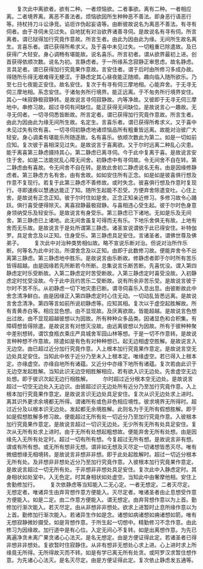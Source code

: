 <!-- { "loadSidebar": true } -->
　　复次此中离欲者。欲有二种。一者烦恼欲。二者事欲。离有二种。一者相应离。二者境界离。离恶不善法者。烦恼欲因所生种种恶不善法。即身恶行语恶行等。持杖持刀斗讼诤竞。谄诳诈伪起妄语等。由断彼故说名为离恶不善法。有寻有伺者。由于寻伺未见过失。自地犹有对治欲界诸善寻伺。是故说名有寻有伺。所言离者。谓已狱得加行究竟作意故。所言生者。由此为因由此为缘。无间所生故名离生。言喜乐者。谓已获得所希求义。及于喜中未见过失。一切粗重已除遣故。及已获得广大轻安。身心调畅有堪能故。说名喜乐。所言初者。谓从欲界最初上进。创首获得依顺次数。说名为初。言静虑者。于一所缘系念寂静正审思虑。故名静虑。言具足者。谓已获得加行究竟果作意故。言安住者。谓于后时由所修习多成办故。得随所乐得无艰难得无梗涩。于静虑定其心昼夜能正随顺。趣向临入随所欲乐。乃至七日七夜能正安住。故名安住。复次于有寻有伺三摩地相。心能弃舍。于无寻无伺三摩地相。系念安住。于诸匆务所行境界。能正远离。于不匆务所行境界安住。其心一味寂静极寂静转。是故说言寻伺寂静故。内等净故。又彼即于无寻无伺三摩地中。串修习故。超过寻伺有间缺位。能正获得无间缺位。是故说言心一趣故。无寻无伺者。一切寻伺悉皆断故。所言定者。谓已获得加行究竟作意故。所言生者。由此为因由此为缘无间所生故。名定生。言喜乐者。谓已获得所希求义。又于喜中未见过失有欣有喜。一切寻伺初静虑地诸烦恼品所有粗重皆远离。故能对治彼广大轻安。身心调柔有堪能乐所随逐故。名有喜乐。依顺次数此为第二。如是一切如前应知。复次彼于喜相深见过失。是故说言于喜离欲。又于尔时远离二种乱心灾患。能于离喜第三静虑摄持其心。第二静虑已离寻伺。今于此中复离于喜。是故说言安住于舍。如是二法能扰乱心障无间舍。初静虑中有寻伺故。令无间舍不自在转。第二静虑由有喜故。令无间舍不自在转。是故此舍初二静虑说名无有。由是因缘修静虑者。第三静虑方名有舍。由有舍故。如如安住所有正念。如是如是彼喜俱行想及作意不复现行。若复于此第三静虑不善修故。或时失念。彼喜俱行想及作意时复现行。寻即速疾以慧通达能正了知。随所生起能不忍受。方便弃舍除遣变吐。心住上舍。是故说有正念正知。彼于尔时住如是舍。正念正知亲近修习。多修习故令心踊跃。俱行喜受便得除灭。离喜寂静最极寂静。与喜相违心受生起。彼于尔时色身意身领纳受乐及轻安乐。是故说言有身受乐。第三静虑已下诸地。无如是乐及无间舍。第三静虑已上诸地。此无间舍虽复可得而无有乐。下地乐舍俱无有故。上地有舍而无乐故。是故说言于是处所谓第三静虑。诸圣宣说谓依于此已得安住。补特伽罗。具足舍念及以正知。住身受乐。第三静虑具足安住。言诸圣者。谓佛世尊及佛弟子。
　　复次此中对治种类势相似故。略不宣说乐断对治。但说对治所作乐断。何等名为此中对治。所谓舍念及以正知。由即于此数修习故。便能弃舍令不出离第三静虑。第三静虑地中胜乐。是故说言由乐断故。修静虑者即于尔时所有苦乐皆得超越。由是因缘若先所断若今所断。总集说言乐断苦断。先喜忧没。谓入第四静虑定时乐受断故。入第二静虑定时苦受断故。入第三静虑定时喜受没故。入初静虑定时忧受没故。今于此中且约苦乐二受断故。说有所余非苦乐受。是故说言彼于尔时不苦不乐。从初静虑一切下地灾患已断。谓寻伺喜乐入息出息。由彼断故此中舍念清净鲜白。由是因缘正入第四静虑定时心住无动。一切动乱皆悉远离。是故说言舍念清净。第四等言如前所说初静虑等。应知其相。复次以于虚空起胜解故。所有青黄赤白等。相应显色想。由不显现故。及厌离欲故。皆能超越。是故说言色想出过故。由不显现超越彼想以为因故。所有种种众多品类。因诸显色和合积集。有障碍想皆得除遣。是故说言有对想灭没故。由远离彼想以为因故。所有于彼种种聚中差别想转。谓饮食瓶衣乘庄严具城舍军园山林等想。于是一切不作意转。是故说言种种想不作意故。除遣如是有色有对种种想已。起无边相虚空胜解。是故说言入无边空。由已超过近分加行究竟作意。入上根本加行究竟果作意定。是故说言空无边处具足安住。当知此中依于近分乃至未入上根本定。唯缘虚空。若已得入上根本定。亦缘虚空。亦缘自地所有诸蕴。又近分中亦缘下地所有诸蕴。复次若由此识于无边空发起胜解。当知此识无边空相胜解相应。若有欲入识无边处。先舍虚空无边处想。即于彼识次起无边行相胜解。
　　尔时超过近分根本空无边处。是故说言超过一切空无边处入无边识。由彼超过识无边处所有近分乃至加行究竟作意。入上根本加行究竟果作意定。是故说言识无边处具足安住。复次从识无边处求上进时。离其识外更求余境都无所得。谓诸所有或色非色相应境性。彼求境界无所得时。超过近分及以根本识无边处。发起都无余境胜解。此则名为于无所有假想胜解。即于如是假想胜解多修习故。便能超过无所有处一切近分乃至加行究竟作意。入彼根本加行究竟果作意定。是故说言超过一切识无边处。无少所有无所有处具足安住。复次从无所有处求上进时。由于无所有处想起粗想故。便能弃舍无所有处想。由是因缘先入无所有处定时。超过一切有所有想。今复超过无所有想。是故说言非有想。谓或有所有想。或无所有想非无想。谓非如无想及灭尽定一切诸想皆悉灭尽。唯有微细想缘无相境转。是故说言非想非非想。即于此处起胜解时。超过一切近分根本无所有处。及非想非非想处近分乃至加行究竟作意。入彼根本加行究竟果作意定。是故说言超过一切无所有处。于非想非非想处具足安住。复次此中入静虑定时。其身相状如处室中。入无色定。时其身相状如处虚空。当知此中由奢摩他相。安住上舍勤修加行。
　　复次依静虑等当知能入二无心定。一者无想定。二者灭尽定。无想定者。唯诸异生由弃背想作意方便能入。灭尽定者。唯诸圣者由止息想受作意方便能入。如是二定。由二作意方便能入。谓无想定。由弃背想作意以为上首。勤修加行渐次能入。若灭尽定。由从非想非非想处。欲求上进暂时止息所缘作意以为上首。勤修加行渐次能入。若诸异生作如是念。诸想如病诸想如痈诸想如箭。唯有无想寂静微妙摄受。如是背想作意。于所生起一切想中。精勤修习不念作意。由此修习为因缘故。加行道中是有心位。入定无间心不复转。如是出离想作意。为先已离遍净贪未离广果贪诸心心法灭。是名无想定。由是方便证得此定。若诸圣者已得非想非非想处。复欲暂时住寂静住。从非有想非无想处心求上进。心上进时求上所缘竟无所得。无所得故灭而不转。如是有学已离无所有处贪。或阿罗汉求暂住想作意。为先诸心心法灭。是名灭尽定。由是方便证得此定。复次依止静虑发五通等。
